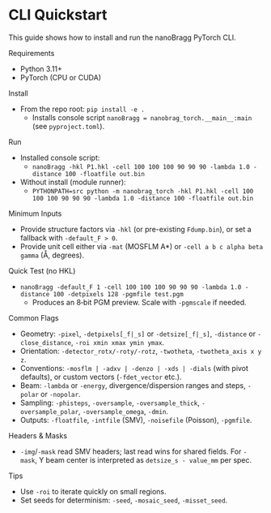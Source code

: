 # CLI Quickstart

This guide shows how to install and run the nanoBragg PyTorch CLI.

Requirements
- Python 3.11+
- PyTorch (CPU or CUDA)

Install
- From the repo root: `pip install -e .`
  - Installs console script `nanoBragg = nanobrag_torch.__main__:main` (see `pyproject.toml`).

Run
- Installed console script:
  - `nanoBragg -hkl P1.hkl -cell 100 100 100 90 90 90 -lambda 1.0 -distance 100 -floatfile out.bin`
- Without install (module runner):
  - `PYTHONPATH=src python -m nanobrag_torch -hkl P1.hkl -cell 100 100 100 90 90 90 -lambda 1.0 -distance 100 -floatfile out.bin`

Minimum Inputs
- Provide structure factors via `-hkl` (or pre-existing `Fdump.bin`), or set a fallback with `-default_F > 0`.
- Provide unit cell either via `-mat` (MOSFLM A*) or `-cell a b c alpha beta gamma` (Å, degrees).

Quick Test (no HKL)
- `nanoBragg -default_F 1 -cell 100 100 100 90 90 90 -lambda 1.0 -distance 100 -detpixels 128 -pgmfile test.pgm`
  - Produces an 8‑bit PGM preview. Scale with `-pgmscale` if needed.

Common Flags
- Geometry: `-pixel`, `-detpixels[_f|_s]` or `-detsize[_f|_s]`, `-distance` or `-close_distance`, `-roi xmin xmax ymin ymax`.
- Orientation: `-detector_rotx/-roty/-rotz`, `-twotheta`, `-twotheta_axis x y z`.
- Conventions: `-mosflm | -adxv | -denzo | -xds | -dials` (with pivot defaults), or custom vectors (`-fdet_vector` etc.).
- Beam: `-lambda` or `-energy`, divergence/dispersion ranges and steps, `-polar` or `-nopolar`.
- Sampling: `-phisteps`, `-oversample`, `-oversample_thick`, `-oversample_polar`, `-oversample_omega`, `-dmin`.
- Outputs: `-floatfile`, `-intfile` (SMV), `-noisefile` (Poisson), `-pgmfile`.

Headers & Masks
- `-img`/`-mask` read SMV headers; last read wins for shared fields. For `-mask`, Y beam center is interpreted as `detsize_s - value_mm` per spec.

Tips
- Use `-roi` to iterate quickly on small regions.
- Set seeds for determinism: `-seed`, `-mosaic_seed`, `-misset_seed`.


